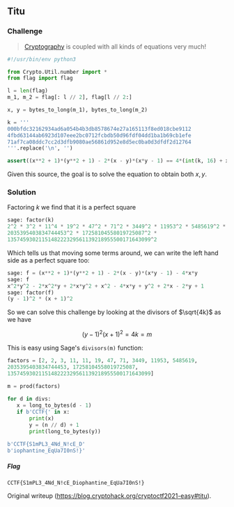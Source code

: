 ## Titu  
### Challenge

>
> [Cryptography](https://cr.yp.toc.tf/tasks/Tuti_f9ebebb92f31b4eaefdb6491bdcd7a9c008ad2ec.txz)
> is coupled with all kinds of equations very much!

```python  
#!/usr/bin/env python3

from Crypto.Util.number import *  
from flag import flag

l = len(flag)  
m_1, m_2 = flag[: l // 2], flag[l // 2:]

x, y = bytes_to_long(m_1), bytes_to_long(m_2)

k = '''  
000bfdc32162934ad6a054b4b3db8578674e27a165113f8ed018cbe9112  
4fbd63144ab6923d107eee2bc0712fcbdb50d96fdf04dd1ba1b69cb1efe  
71af7ca08ddc7cc2d3dfb9080ae56861d952e8d5ec0ba0d3dfdf2d12764  
'''.replace('\n', '')

assert((x**2 + 1)*(y**2 + 1) - 2*(x - y)*(x*y - 1) == 4*(int(k, 16) + x*y))  
```

Given this source, the goal is to solve the equation to obtain both $x,y$.

### Solution

Factoring $k$ we find that it is a perfect square

```python  
sage: factor(k)  
2^2 * 3^2 * 11^4 * 19^2 * 47^2 * 71^2 * 3449^2 * 11953^2 * 5485619^2 *
2035395403834744453^2 * 17258104558019725087^2 *
1357459302115148222329561139218955500171643099^2  
```

Which tells us that moving some terms around, we can write the left hand side
as a perfect square too:

```python  
sage: f = (x**2 + 1)*(y**2 + 1) - 2*(x - y)*(x*y - 1) - 4*x*y  
sage: f  
x^2*y^2 - 2*x^2*y + 2*x*y^2 + x^2 - 4*x*y + y^2 + 2*x - 2*y + 1  
sage: factor(f)  
(y - 1)^2 * (x + 1)^2  
```

So we can solve this challenge by looking at the divisors of $\sqrt{4k}$ as we
have

$$  
(y - 1)^2  (x + 1)^2 = 4k = m  
$$

This is easy using Sage's `divisors(m)` function:

```python  
factors = [2, 2, 3, 11, 11, 19, 47, 71, 3449, 11953, 5485619,
2035395403834744453, 17258104558019725087,
1357459302115148222329561139218955500171643099]

m = prod(factors)  
  
for d in divs:  
   x = long_to_bytes(d - 1)  
   if b'CCTF{' in x:  
       print(x)    
       y = (n // d) + 1   
       print(long_to_bytes(y))

b'CCTF{S1mPL3_4Nd_N!cE_D'  
b'iophantine_EqUa7I0nS!}'  
```

##### Flag

`CCTF{S1mPL3_4Nd_N!cE_Diophantine_EqUa7I0nS!}`

Original writeup (https://blog.cryptohack.org/cryptoctf2021-easy#titu).